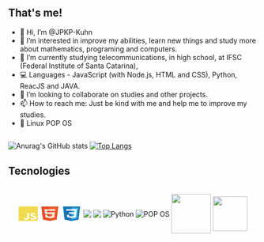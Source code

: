 
  ## That's me!
    
  - 👋 Hi, I’m @JPKP-Kuhn
- 👀 I’m interested in improve my abilities, learn new things and study more about mathematics, programing and computers.
- 🌱 I’m currently studying telecommunications, in high school, at IFSC (Federal Institute of Santa Catarina), 
- 💻 Languages - JavaScript (with Node.js, HTML and CSS), Python, ReacJS and JAVA.
- 💞️ I’m looking to collaborate on studies and other projects.
- 📫 How to reach me: Just be kind with me and help me to improve my studies.
- 🐧 Linux POP OS

##
![Anurag's GitHub stats](https://github-readme-stats.vercel.app/api?username=JPKP-Kuhn&show_icons=true&theme=radical)
[![Top Langs](https://github-readme-stats.vercel.app/api/top-langs/?username=JPKP-Kuhn&layout=compact&theme=radical)](https://github.com/anuraghazra/github-readme-stats)

 ## Tecnologies
  <div style="display: inline_block" align="center"><br>
  <img align="center" alt="JS" height="30" width="40" src="https://raw.githubusercontent.com/devicons/devicon/master/icons/javascript/javascript-plain.svg" />
  <img align="center" alt="HTML" height="30" width="40" src="https://raw.githubusercontent.com/devicons/devicon/master/icons/html5/html5-original.svg" />
  <img align="center" alt="CSS" height="30" width="40" src="https://raw.githubusercontent.com/devicons/devicon/master/icons/css3/css3-original.svg" />
  <img align="center" src="https://img.shields.io/badge/Node.js-43853D?" style=for-the-badge&logo=node.js&logoColor="white" />
  <img align="center" src="https://img.shields.io/badge/Arduino_IDE-00979D?" style=for-the-badge&logo=arduino&logoColor="white"/>
  <img align="center" alt="Python" height="50" width="50"src="https://s3.dualstack.us-east-2.amazonaws.com/pythondotorg-assets/media/community/logos/python-logo-only.png" />
  <img align='center'  height="50" width="50" alt="POP OS" src="https://pop.system76.com/icon-512.png">
  <img align='center' height="80" width="80" src="https://upload.wikimedia.org/wikipedia/pt/3/30/Java_programming_language_logo.svg">
  <img align='center' height="70" width="70" src="https://cdn.worldvectorlogo.com/logos/react-2.svg">

<!---
JPKP-Kuhn/JPKP-Kuhn is a ✨ special ✨ repository because its `README.md` (this file) appears on your GitHub profile.
You can click the Preview link to take a look at your changes.
--->
